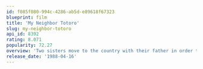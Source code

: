 ```yaml
---
id: f085f080-994c-4286-ab5d-e89618f67323
blueprint: film
title: 'My Neighbor Totoro'
slug: my-neighbor-totoro
api_id: 8392
rating: 8.071
popularity: 72.27
overview: 'Two sisters move to the country with their father in order to be closer to their hospitalized mother, and discover the surrounding trees are inhabited by Totoros, magical spirits of the forest. When the youngest runs away from home, the older sister seeks help from the spirits to find her.'
release_date: '1988-04-16'
---
```

